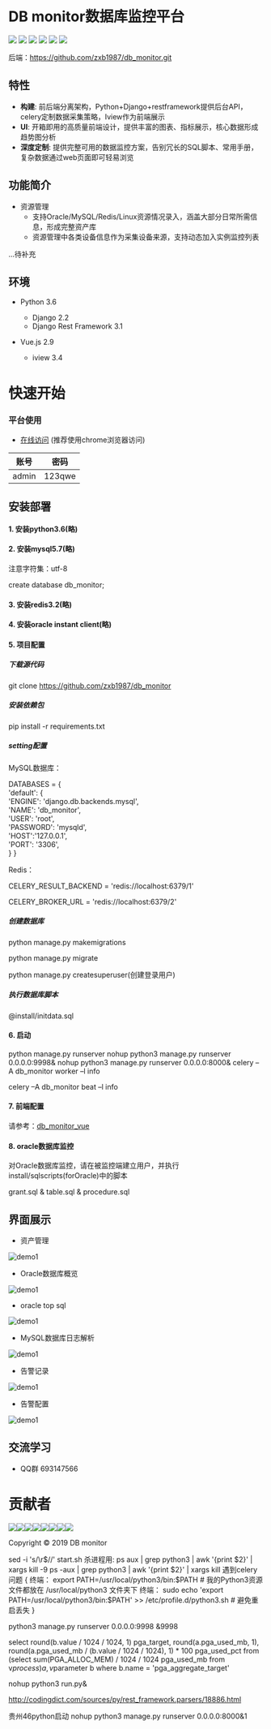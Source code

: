 
# DB monitor数据库监控平台

![](https://img.shields.io/badge/build-release-brightgreen.svg)
![](https://img.shields.io/badge/version-v1.0.0-brightgreen.svg)
![](https://img.shields.io/badge/vue.js-2.9.6-brightgreen.svg)
![](https://img.shields.io/badge/iview-3.4.0-brightgreen.svg?style=flat-square)
![](https://img.shields.io/badge/python-3.6-brightgreen.svg)
![](https://img.shields.io/badge/Django-2.2-brightgreen.svg)


后端：https://github.com/zxb1987/db_monitor.git
## 特性
- **构建**: 前后端分离架构，Python+Django+restframework提供后台API，celery定制数据采集策略，Iview作为前端展示
- **UI**: 开箱即用的高质量前端设计，提供丰富的图表、指标展示，核心数据形成趋势图分析
- **深度定制**: 提供完整可用的数据监控方案，告别冗长的SQL脚本、常用手册，复杂数据通过web页面即可轻易浏览

## 功能简介

- 资源管理
    - 支持Oracle/MySQL/Redis/Linux资源情况录入，涵盖大部分日常所需信息，形成完整资产库
    - 资源管理中各类设备信息作为采集设备来源，支持动态加入实例监控列表
    
...待补充

## 环境

- Python 3.6
    - Django 2.2
    - Django Rest Framework 3.1
    
- Vue.js 2.9
    - iview 3.4
    
快速开始
===============
###  平台使用
- [在线访问](http://114.116.16.6:9992/) (推荐使用chrome浏览器访问)
  
| 账号 | 密码 |
| --- | --- |
| admin | 123qwe |


## 安装部署
#### 1. 安装python3.6(略)

#### 2. 安装mysql5.7(略)

注意字符集：utf-8

create database db_monitor; 

#### 3. 安装redis3.2(略)

#### 4. 安装oracle instant client(略)

#### 5. 项目配置

##### 下载源代码
git clone https://github.com/zxb1987/db_monitor

##### 安装依赖包
pip install -r requirements.txt

##### setting配置
MySQL数据库：

DATABASES = {  
    'default': {  
        'ENGINE': 'django.db.backends.mysql',  
		'NAME': 'db_monitor',  
		'USER': 'root',  
		'PASSWORD': 'mysqld',  
        'HOST':'127.0.0.1',  
		'PORT': '3306',  
    }
}

Redis：

CELERY_RESULT_BACKEND = 'redis://localhost:6379/1'

CELERY_BROKER_URL = 'redis://localhost:6379/2'

##### 创建数据库
python manage.py makemigrations

python manage.py migrate

python manage.py createsuperuser(创建登录用户)

##### 执行数据库脚本

@install/initdata.sql

#### 6. 启动
python manage.py runserver
nohup python3 manage.py runserver 0.0.0.0:9998&
nohup python3 manage.py runserver 0.0.0.0:8000&
celery –A db_monitor worker –l info

celery –A db_monitor beat –l info




#### 7. 前端配置
请参考：[db_monitor_vue](https://github.com/zxb1987/db_monitor_vue)

#### 8. oracle数据库监控
对Oracle数据库监控，请在被监控端建立用户，并执行install/sqlscripts(forOracle)中的脚本

grant.sql & table.sql & procedure.sql

## 界面展示

- 资产管理

![demo1](images/demo1.jpg)

- Oracle数据库概览

![demo1](images/demo2.jpg)

- oracle top sql

![demo1](images/demo6.jpg)

- MySQL数据库日志解析

![demo1](images/demo3.jpg)

- 告警记录

![demo1](images/demo4.jpg)

- 告警配置

![demo1](images/demo5.jpg)


## 交流学习
- QQ群 693147566

贡献者
===============
![](https://sourcerer.io/fame/hhyo/hhyo/archery/images/0)![](https://sourcerer.io/fame/hhyo/hhyo/archery/images/1)![](https://sourcerer.io/fame/hhyo/hhyo/archery/images/2)![](https://sourcerer.io/fame/hhyo/hhyo/archery/images/3)![](https://sourcerer.io/fame/hhyo/hhyo/archery/images/4)![](https://sourcerer.io/fame/hhyo/hhyo/archery/images/5)![](https://sourcerer.io/fame/hhyo/hhyo/archery/images/6)![](https://sourcerer.io/fame/hhyo/hhyo/archery/images/7)

Copyright © 2019 DB monitor







sed -i 's/\r$//' start.sh 
杀进程用:
ps aux | grep python3 |  awk '{print $2}' | xargs kill -9
ps -aux | grep python3 | awk '{print $2}' | xargs kill
遇到celery问题
{
终端： 
export PATH=/usr/local/python3/bin:$PATH      # 我的Python3资源文件都放在 /usr/local/python3 文件夹下
  终端： 
sudo echo 'export PATH=/usr/local/python3/bin:$PATH' >> /etc/profile.d/python3.sh  # 避免重启丢失
}

python3 manage.py runserver 0.0.0.0:9998 &9998

select round(b.value / 1024 / 1024, 1) pga_target,
       round(a.pga_used_mb, 1),
       round(a.pga_used_mb / (b.value / 1024 / 1024), 1) * 100  pga_used_pct
  from (select sum(PGA_ALLOC_MEM) / 1024 / 1024 pga_used_mb from v$process) a,
       v$parameter b
 where b.name = 'pga_aggregate_target'



nohup python3 run.py&



http://codingdict.com/sources/py/rest_framework.parsers/18886.html




贵州46python启动
nohup python3 manage.py runserver 0.0.0.0:8000&1
